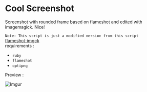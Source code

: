 # Cool Screenshot

Screenshot with rounded frame based on flameshot and edited with imagemagick. Nice!

`Note: This script is just a modified version from this script `
[flameshot-imgck](https://bandithijo.github.io/blog/memodifikasi-screenshot-dari-flameshot-dengan-imagemagick)
<br>
requirements :
- `ruby`
- `flameshot`
- `optipng`

Preview :


![Imgur](https://i.imgur.com/QEKEJGr.png)